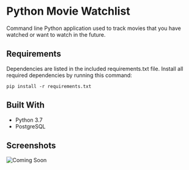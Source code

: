 # Python Movie Watchlist

Command line Python application used to track movies that you have watched or want to watch in the future.

## Requirements

Dependencies are listed in the included requirements.txt file. Install all required dependencies by running this command:

```
pip install -r requirements.txt
```

## Built With

- Python 3.7
- PostgreSQL

## Screenshots

![Coming Soon](https://upload.wikimedia.org/wikipedia/commons/8/80/Comingsoon.png "Coming Soon")
